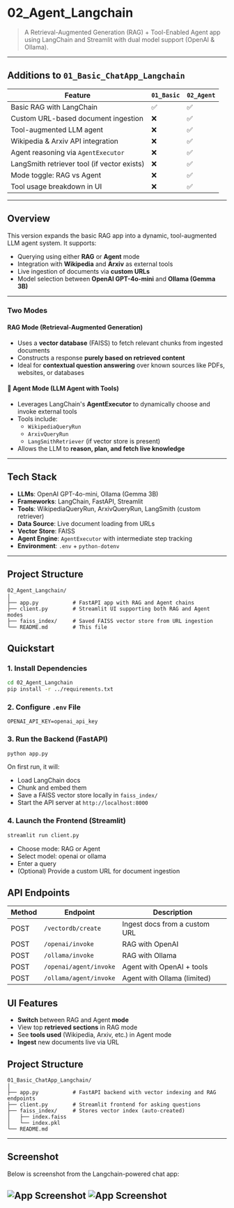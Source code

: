 # 02_Agent_Langchain

> A Retrieval-Augmented Generation (RAG) + Tool-Enabled Agent app using LangChain and Streamlit with dual model support (OpenAI & Ollama).

---

## Additions to `01_Basic_ChatApp_Langchain`

| Feature                             | `01_Basic` | `02_Agent` |
|-------------------------------------|------------|------------|
| Basic RAG with LangChain            | ✅         | ✅         |
| Custom URL-based document ingestion | ❌         | ✅         |
| Tool-augmented LLM agent            | ❌         | ✅         |
| Wikipedia & Arxiv API integration   | ❌         | ✅         |
| Agent reasoning via `AgentExecutor` | ❌         | ✅         |
| LangSmith retriever tool (if vector exists) | ❌  | ✅         |
| Mode toggle: RAG vs Agent           | ❌         | ✅         |
| Tool usage breakdown in UI          | ❌         | ✅         |

---

## Overview

This version expands the basic RAG app into a dynamic, tool-augmented LLM agent system. It supports:

- Querying using either **RAG** or **Agent** mode
- Integration with **Wikipedia** and **Arxiv** as external tools
- Live ingestion of documents via **custom URLs**
- Model selection between **OpenAI GPT-4o-mini** and **Ollama (Gemma 3B)**

---

### Two Modes

#### RAG Mode (Retrieval-Augmented Generation)

- Uses a **vector database** (FAISS) to fetch relevant chunks from ingested documents
- Constructs a response **purely based on retrieved content**
- Ideal for **contextual question answering** over known sources like PDFs, websites, or databases

#### 🤖 Agent Mode (LLM Agent with Tools)

- Leverages LangChain's **AgentExecutor** to dynamically choose and invoke external tools
- Tools include:
  - `WikipediaQueryRun`
  - `ArxivQueryRun`
  - `LangSmithRetriever` (if vector store is present)
- Allows the LLM to **reason, plan, and fetch live knowledge**

---

## Tech Stack

- **LLMs**: OpenAI GPT-4o-mini, Ollama (Gemma 3B)
- **Frameworks**: LangChain, FastAPI, Streamlit
- **Tools**: WikipediaQueryRun, ArxivQueryRun, LangSmith (custom retriever)
- **Data Source**: Live document loading from URLs
- **Vector Store**: FAISS
- **Agent Engine**: `AgentExecutor` with intermediate step tracking
- **Environment**: `.env` + `python-dotenv`

---

## Project Structure

```plaintext
02_Agent_Langchain/
│
├── app.py           # FastAPI app with RAG and Agent chains
├── client.py        # Streamlit UI supporting both RAG and Agent modes
├── faiss_index/     # Saved FAISS vector store from URL ingestion
└── README.md        # This file
```

## Quickstart

### 1. Install Dependencies

```bash
cd 02_Agent_Langchain
pip install -r ../requirements.txt
```

### 2. Configure `.env` File
```env
OPENAI_API_KEY=openai_api_key
```

### 3. Run the Backend (FastAPI)
```bash
python app.py
```
On first run, it will:
- Load LangChain docs
- Chunk and embed them
- Save a FAISS vector store locally in `faiss_index/`
- Start the API server at `http://localhost:8000`

### 4. Launch the Frontend (Streamlit)
```bash
streamlit run client.py
```
- Choose mode: RAG or Agent
- Select model: openai or ollama
- Enter a query
- (Optional) Provide a custom URL for document ingestion

## API Endpoints
| Method | Endpoint                     | Description                           |
|--------|------------------------------|---------------------------------------|
| POST   | `/vectordb/create`           | Ingest docs from a custom URL         |
| POST   | `/openai/invoke`             | RAG with OpenAI                       |
| POST   | `/ollama/invoke`             | RAG with Ollama                       |
| POST   | `/openai/agent/invoke`       | Agent with OpenAI + tools             |
| POST   | `/ollama/agent/invoke`       | Agent with Ollama (limited)        |

## UI Features
- **Switch** between RAG and Agent **mode**
- View top **retrieved sections** in RAG mode
- See **tools used** (Wikipedia, Arxiv, etc.) in Agent mode
- **Ingest** new documents live via URL

## Project Structure
```
01_Basic_ChatApp_Langchain/
│
├── app.py           # FastAPI backend with vector indexing and RAG endpoints
├── client.py        # Streamlit frontend for asking questions
├── faiss_index/     # Stores vector index (auto-created)
│   ├── index.faiss
│   └── index.pkl
└── README.md        
```

---

## Screenshot

Below is screenshot from the Langchain-powered chat app:

![App Screenshot](/mnt/02_Langchain_Agent_1.png)
![App Screenshot](/mnt/02_Langchain_Agent_2.png)
---